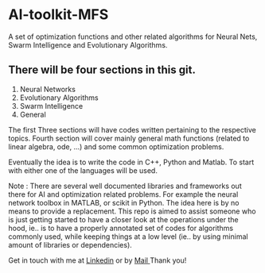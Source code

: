 <html>

<body>

<h1>Al-toolkit-MFS</h1>
<p>A set of optimization functions and other related algorithms for Neural Nets, Swarm Intelligence and Evolutionary Algorithms.</p>

<h2>There will be four sections in this git.</h2>
<ol>
<li>Neural Networks</li>
<li>Evolutionary Algorithms</li>
<li>Swarm Intelligence</li>
<li>General</li>
</ol>

<p>The first Three sections will have codes written pertaining to the respective topics.
Fourth section will cover mainly general math functions (related to linear algebra, ode, ...) and some common optimization problems.</p>

<!--
<div>
<p>AI-Toolkit-MFS<p>
<p><tab1>\</tab1></p>

<p><tab1>-Neural Network</tab1></p>
<p><tab2>\</tab2></p>
<p><tab2>-SLP</tab2></p>
<p><tab2>-Activation Functions</tab2></p>
<p><tab3>\</tab3></p>
<p><tab3>-signum</tab3></p>
<p><tab3>-sigmoid</tab3></p>
<p><tab3>-tanh</tab3></p>
<p><tab3>-</tab3></p>
<p><tab2>-MLP</tab2></p>
<p><tab3>\</tab3></p>
<p><tab3>-XOR</tab3></p>

<p><tab1>-Swarm Intelligence</tab1></p>
<p><tab2>\</tab2></p>
<p><tab3>-PSO</tab3></p>
<p><tab3>-ACO</tab3></p>

<p><tab1>-Evolutionary Algorithm</tab1></p>
<p><tab2>\</tab2></p>
<p><tab3>-GA</tab3></p>
<p><tab3>-DE</tab3></p>
<p><tab2>-General</tab2></p>
<p><tab3>\</tab3></p>
<p><tab3>-Problems</tab3></p>

</div>
  -->
  
<p>Eventually the idea is to write the code in C++, Python and Matlab. 
To start with either one of the languages will be used.</p>
 
<p>Note : There are several well documented libraries and frameworks out there for AI and optimization related problems.
For example the neural network toolbox in MATLAB, or scikit in Python. 
The idea here is by no means to provide a replacement. This repo is aimed to assist someone who is just getting started  to have a closer look at the operations under the hood, ie.. is to have a properly annotated set of codes for algorithms commonly used, while keeping things at a low level (ie.. by using minimal amount of libraries or dependencies).
</p>

<p title="In case of suggestions">Get in touch with me at <a href="https://www.linkedin.com/in/muhsinm/" target="_blank">Linkedin</a> or by <a href="mailto:askmuhsin@gmail.com?Subject=AI_Toolkit_Git" target="_top"> Mail </a> Thank you!</p>

</body>
</html>
